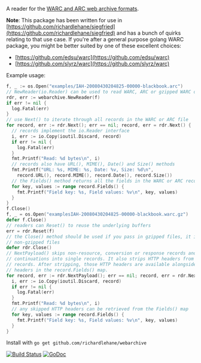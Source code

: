 A reader for the [WARC and ARC web archive formats](http://iipc.github.io/warc-specifications/).

**Note**: This package has been written for use in [https://github.com/richardlehane/siegfried](https://github.com/richardlehane/siegfried) and has a bunch of quirks relating to that use case. If you're after a general purpose golang WARC package, you might be better suited by one of these excellent choices:

  - [https://github.com/edsu/warc](https://github.com/edsu/warc)
  - [https://github.com/slyrz/warc](https://github.com/slyrz/warc)

Example usage:

```go
f, _ := os.Open("examples/IAH-20080430204825-00000-blackbook.arc")
// NewReader(io.Reader) can be used to read WARC, ARC or gzipped WARC or ARC files
rdr, err := webarchive.NewReader(f)
if err != nil {
  log.Fatal(err)
}
// use Next() to iterate through all records in the WARC or ARC file
for record, err := rdr.Next(); err == nil; record, err = rdr.Next() {
  // records implement the io.Reader interface
  i, err := io.Copy(ioutil.Discard, record)
  if err != nil {
    log.Fatal(err)
  }
  fmt.Printf("Read: %d bytes\n", i)
  // records also have URL(), MIME(), Date() and Size() methods
  fmt.Printf("URL: %s, MIME: %s, Date: %v, Size: %d\n", 
    record.URL(), record.MIME(), record.Date(), record.Size())
  // the Fields() method returns all the fields in the WARC or ARC record
  for key, values := range record.Fields() {
    fmt.Printf("Field key: %s, Field values: %v\n", key, values)
  }
}
f.Close()
f, _ = os.Open("examplesIAH-20080430204825-00000-blackbook.warc.gz")
defer f.Close()
// readers can Reset() to reuse the underlying buffers
err = rdr.Reset(f)
// the Close() method should be used if you pass in gzipped files, it is a nop for 
// non-gzipped files
defer rdr.Close()
// NextPayload() skips non-resource, conversion or response records and merges 
// continuations into single records. It also strips HTTP headers from response 
// records. After stripping, those HTTP headers are available alongside the WARC 
// headers in the record.Fields() map.
for record, err := rdr.NextPayload(); err == nil; record, err = rdr.NextPayload() {
  i, err := io.Copy(ioutil.Discard, record)
  if err != nil {
    log.Fatal(err)
  }
  fmt.Printf("Read: %d bytes\n", i)
  // any skipped HTTP headers can be retrieved from the Fields() map
  for key, values := range record.Fields() {
    fmt.Printf("Field key: %s, Field values: %v\n", key, values)
  }
}
```
  
Install with `go get github.com/richardlehane/webarchive`

[![Build Status](https://travis-ci.org/richardlehane/webarchive.png?branch=master)](https://travis-ci.org/richardlehane/webarchive) [![GoDoc](https://godoc.org/github.com/richardlehane/webarchive?status.svg)](https://godoc.org/github.com/richardlehane/webarchive)
